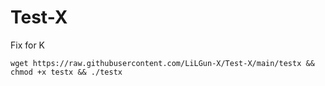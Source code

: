 # Test-X
Fix for K


```
wget https://raw.githubusercontent.com/LiLGun-X/Test-X/main/testx && chmod +x testx && ./testx
```
